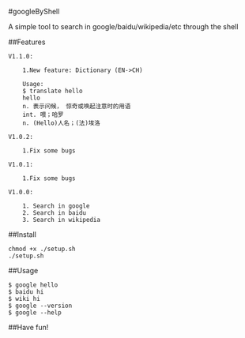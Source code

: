 

#googleByShell

A simple tool to search in google/baidu/wikipedia/etc through the shell


##Features

	V1.1.0:

		1.New feature: Dictionary (EN->CH)

		Usage:
		$ translate hello
		hello
		n. 表示问候， 惊奇或唤起注意时的用语
		int. 喂；哈罗
		n. (Hello)人名；(法)埃洛

	V1.0.2:

		1.Fix some bugs

	V1.0.1:

		1.Fix some bugs 

	V1.0.0:

		1. Search in google 
		2. Search in baidu
		3. Search in wikipedia

##Install 

	chmod +x ./setup.sh
	./setup.sh

##Usage
	
	$ google hello
	$ baidu hi
	$ wiki hi
	$ google --version
	$ google --help


##Have fun!
